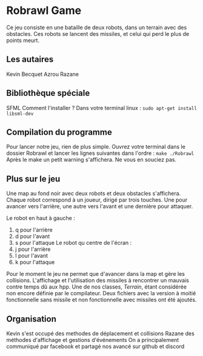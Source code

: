 # Robrawl Game
Ce jeu consiste en une bataille de deux robots, dans un terrain avec des obstacles. Ces robots 
se lancent des missiles, et celui qui perd le plus de points meurt.
## Les autaires 
Kevin Becquet 
Azrou Razane
## Bibliothèque spéciale
SFML
Comment l'installer ? Dans votre terminal linux :
`sudo apt-get install libsml-dev`
## Compilation du programme 
Pour lancer notre jeu, rien de plus simple. Ouvrez votre terminal dans le dossier Robrawl et
lancer les lignes suivantes dans l'ordre :
`make
./Robrawl`
Après le make un petit warning s'affichera. Ne vous en souciez pas.
## Plus sur le jeu
Une map au fond noir avec deux robots et deux obstacles s'affichera.
Chaque robot correspond à un joueur, dirigé par trois touches. Une pour avancer vers l'arrière,
une autre vers l'avant et une dernière pour attaquer.

Le robot en haut à gauche : 
1. q pour l'arrière 
2. d pour l'avant 
3. s pour l'attaque
Le robot qu centre de l'écran :
1. j pour l'arrière
2. l pour l'avant 
3. k pour l'attaque 

Pour le moment le jeu ne permet que d'avancer dans la map et gère les collisions. L'affichage et 
l'utilisation des missiles à rencontrer un mauvais contre temps dû aux hpp. Une de nos classes, 
*Terrain*, étant considérée non encore définie par le compilateur.
Deux fichiers avec la version à moitié fonctionnelle sans missile et non fonctionnelle avec 
missiles ont été ajoutés.

## Organisation
Kevin s'est occupé des methodes de déplacement et collisions
Razane des méthodes d'affichage et gestions d'événements
On a principalement communiqué par facebook et partagé nos avancé sur github et discord

